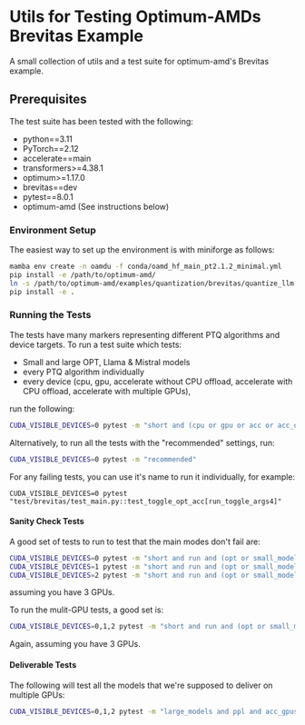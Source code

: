 # Utils for Testing Optimum-AMDs Brevitas Example

A small collection of utils and a test suite for optimum-amd's Brevitas example.

## Prerequisites

The test suite has been tested with the following:
 - python==3.11
 - PyTorch==2.12
 - accelerate==main
 - transformers>=4.38.1
 - optimum>=1.17.0
 - brevitas==dev
 - pytest==8.0.1
 - optimum-amd (See instructions below)

### Environment Setup

The easiest way to set up the environment is with miniforge as follows:

```bash
mamba env create -n oamdu -f conda/oamd_hf_main_pt2.1.2_minimal.yml
pip install -e /path/to/optimum-amd/
ln -s /path/to/optimum-amd/examples/quantization/brevitas/quantize_llm.py src/optimum_amd_utils/examples/
pip install -e .
```

### Running the Tests

The tests have many markers representing different PTQ algorithms and device targets.
To run a test suite which tests:
 - Small and large OPT, Llama & Mistral models
 - every PTQ algorithm individually
 - every device (cpu, gpu, accelerate without CPU offload, accelerate with CPU offload, accelerate with multiple GPUs),

run the following:

```bash
CUDA_VISIBLE_DEVICES=0 pytest -m "short and (cpu or gpu or acc or acc_offload)"
```

Alternatively, to run all the tests with the "recommended" settings, run:

```bash
CUDA_VISIBLE_DEVICES=0 pytest -m "recommended"
```

For any failing tests, you can use it's name to run it individually, for example:

```
CUDA_VISIBLE_DEVICES=0 pytest "test/brevitas/test_main.py::test_toggle_opt_acc[run_toggle_args4]"
```

#### Sanity Check Tests

A good set of tests to run to test that the main modes don't fail are:

```bash
CUDA_VISIBLE_DEVICES=0 pytest -m "short and run and (opt or small_models) and (cpu or gpu)"
CUDA_VISIBLE_DEVICES=1 pytest -m "short and run and (opt or small_models) and (acc or acc_offload)"
CUDA_VISIBLE_DEVICES=2 pytest -m "short and run and (opt or small_models) and recommended"
```

assuming you have 3 GPUs.

To run the mulit-GPU tests, a good set is:

```bash
CUDA_VISIBLE_DEVICES=0,1,2 pytest -m "short and run and (opt or small_models) and recommended and acc_gpus"
```

Again, assuming you have 3 GPUs.

#### Deliverable Tests

The following will test all the models that we're supposed to deliver on multiple GPUs:

```bash
CUDA_VISIBLE_DEVICES=0,1,2 pytest -m "large_models and ppl and acc_gpus"
```

